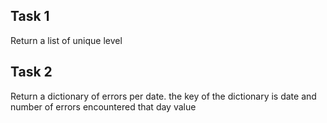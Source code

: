 ## Task 1
Return a list of unique level
## Task 2
Return a dictionary of errors per date. the key of the dictionary is date and number of errors encountered that day value